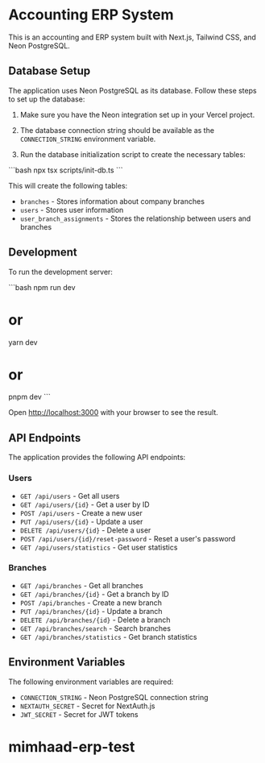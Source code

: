 # Accounting ERP System

This is an accounting and ERP system built with Next.js, Tailwind CSS, and Neon PostgreSQL.

## Database Setup

The application uses Neon PostgreSQL as its database. Follow these steps to set up the database:

1. Make sure you have the Neon integration set up in your Vercel project.

2. The database connection string should be available as the `CONNECTION_STRING` environment variable.

3. Run the database initialization script to create the necessary tables:

\`\`\`bash
npx tsx scripts/init-db.ts
\`\`\`

This will create the following tables:
- `branches` - Stores information about company branches
- `users` - Stores user information
- `user_branch_assignments` - Stores the relationship between users and branches

## Development

To run the development server:

\`\`\`bash
npm run dev
# or
yarn dev
# or
pnpm dev
\`\`\`

Open [http://localhost:3000](http://localhost:3000) with your browser to see the result.

## API Endpoints

The application provides the following API endpoints:

### Users
- `GET /api/users` - Get all users
- `GET /api/users/{id}` - Get a user by ID
- `POST /api/users` - Create a new user
- `PUT /api/users/{id}` - Update a user
- `DELETE /api/users/{id}` - Delete a user
- `POST /api/users/{id}/reset-password` - Reset a user's password
- `GET /api/users/statistics` - Get user statistics

### Branches
- `GET /api/branches` - Get all branches
- `GET /api/branches/{id}` - Get a branch by ID
- `POST /api/branches` - Create a new branch
- `PUT /api/branches/{id}` - Update a branch
- `DELETE /api/branches/{id}` - Delete a branch
- `GET /api/branches/search` - Search branches
- `GET /api/branches/statistics` - Get branch statistics

## Environment Variables

The following environment variables are required:

- `CONNECTION_STRING` - Neon PostgreSQL connection string
- `NEXTAUTH_SECRET` - Secret for NextAuth.js
- `JWT_SECRET` - Secret for JWT tokens
# mimhaad-erp-test
